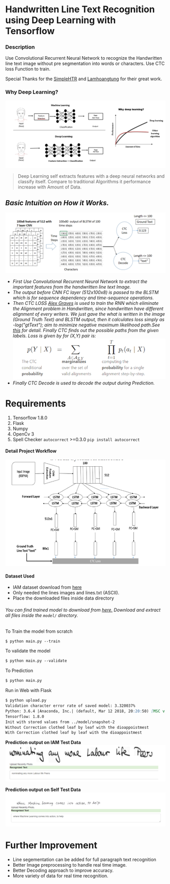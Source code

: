 # Handwritten Line Text Recognition using Deep Learning with Tensorflow
### Description
Use Convolutional Recurrent Neural Network to recognize the Handwritten line text image without pre segmentation into words or characters. Use CTC loss Function to train.

Special Thanks for the [SimpleHTR](https://github.com/githubharald/SimpleHTR) and [Lamhoangtung](https://github.com/lamhoangtung/LineHTR) for their great work.

### Why Deep Learning?
![Why Deep Learning](images/WhyDeepLearning.png?raw=true "Why Deep Learning")
> Deep Learning self extracts features with a deep neural networks and classify itself. Compare to traditional Algorithms it performance increase with Amount of Data.

## <i> Basic Intuition on How it Works.
![Step_wise_detail](images/Step_wise_detail_of_workflow.png?raw=true "Step_Wise Detail")
* First Use Convolutional Recurrent Neural Network to extract the important features from the handwritten line text Image.
* The output before CNN FC layer (512x100x8) is passed to the BLSTM which is for sequence dependency and time-sequence operations.
* Then CTC LOSS [Alex Graves](https://www.cs.toronto.edu/~graves/icml_2006.pdf) is used to train the RNN which eliminate the Alignment problem in Handwritten, since handwritten have different alignment of every writers. We just gave the what is written in the image (Ground Truth Text) and BLSTM output, then it calculates loss simply as -log("gtText"); aim to minimize negative maximum likelihood path.See [this](https://distill.pub/2017/ctc/) for detail. Finally CTC finds out the possible paths from the given labels. Loss is given by for (X,Y) pair is: ![Ctc_Loss](images/CtcLossFormula.png?raw=true "CTC loss for the (X,Y) pair")
* Finally CTC Decode is used to decode the output during Prediction.
</i>

# Requirements
1. Tensorflow 1.8.0
2. Flask
3. Numpy
4. OpenCv 3
5. Spell Checker `autocorrect` >=0.3.0 ``pip install autocorrect``

#### Detail Project Workflow
![Architecture of Model](images/ArchitectureDetails.png?raw=true "Model Architecture")

#### Dataset Used
* IAM dataset download from [here](http://www.fki.inf.unibe.ch/databases/iam-handwriting-database)
* Only needed the lines images and lines.txt (ASCII).
* Place the downloaded files inside data directory  

###### You can find trained model to download from [here.](https://drive.google.com/open?id=10HHNZPqPQZCQCLrKGQOq5E7zFW5wGcA4) Download and extract all files inside the `model/` directory.


To Train the model from scratch
```markdown
$ python main.py --train

```
To validate the model
```markdown
$ python main.py --validate
```
To Prediction
```markdown
$ python main.py
```

Run in Web with Flask
```markdown
$ python upload.py
Validation character error rate of saved model: 3.320037%
Python: 3.6.4 |Anaconda, Inc.| (default, Mar 12 2018, 20:20:50) [MSC v.1900 64 bit (AMD64)]
Tensorflow: 1.8.0
Init with stored values from ../model/snapshot-2
Without Correction clothed leaf by leaf with the dioappoistmest
With Correction clothed leaf by leaf with the dioappoistmest
```
**Prediction output on IAM Test Data**
![PredictionOutput](images/IAM_dataset_Prediction_Output.png?raw=true "Prediction Output On Iam Dataset")

**Prediction output on Self Test Data**
![PredictionOutput](images/PredictionOutput.png?raw=true "Prediction Output on Self Data")
# Further Improvement
* Line segementation can be added for full paragraph text recognition
* Better Image preprocessing to handle real time image.
* Better Decoding approach to improve accuracy.
* More variety of data for real time recognition.
